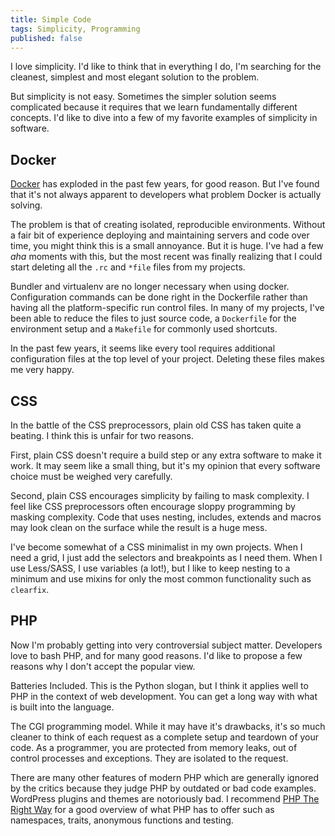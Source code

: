 ```yaml
---
title: Simple Code
tags: Simplicity, Programming
published: false
---
```


I love simplicity. I'd like to think that in everything I do, I'm searching for
the cleanest, simplest and most elegant solution to the problem.

But simplicity is not easy. Sometimes the simpler solution seems complicated
because it requires that we learn fundamentally different concepts. I'd like to
dive into a few of my favorite examples of simplicity in software.

## Docker

[Docker](https://www.docker.com/) has exploded in the past few years, for good
reason. But I've found that it's not always apparent to developers what problem
Docker is actually solving.

The problem is that of creating isolated, reproducible environments. Without a
fair bit of experience deploying and maintaining servers and code over time, you
might think this is a small annoyance. But it is huge. I've had a few *aha*
moments with this, but the most recent was finally realizing that I could start
deleting all the `.rc` and `*file` files from my projects.

Bundler and virtualenv are no longer necessary when using docker. Configuration
commands can be done right in the Dockerfile rather than having all the
platform-specific run control files. In many of my projects, I've been able to
reduce the files to just source code, a `Dockerfile` for the environment setup
and a `Makefile` for commonly used shortcuts.

In the past few years, it seems like every tool requires additional
configuration files at the top level of your project. Deleting these files makes
me very happy.

## CSS

In the battle of the CSS preprocessors, plain old CSS has taken quite a beating.
I think this is unfair for two reasons.

First, plain CSS doesn't require a build step or any extra software to make it
work. It may seem like a small thing, but it's my opinion that every software
choice must be weighed very carefully.

Second, plain CSS encourages simplicity by failing to mask complexity. I feel
like CSS preprocessors often encourage sloppy programming by masking complexity.
Code that uses nesting, includes, extends and macros may look clean on the
surface while the result is a huge mess.

I've become somewhat of a CSS minimalist in my own projects. When I need a grid,
I just add the selectors and breakpoints as I need them. When I use Less/SASS, I
use variables (a lot!), but I like to keep nesting to a minimum and use mixins
for only the most common functionality such as `clearfix`.

## PHP

Now I'm probably getting into very controversial subject matter. Developers love
to bash PHP, and for many good reasons. I'd like to propose a few reasons why I
don't accept the popular view.

Batteries Included. This is the Python slogan, but I think it applies well to
PHP in the context of web development. You can get a long way with what is
built into the language.

The CGI programming model. While it may have it's drawbacks, it's so much
cleaner to think of each request as a complete setup and teardown of your code.
As a programmer, you are protected from memory leaks, out of control processes
and exceptions. They are isolated to the request.

There are many other features of modern PHP which are generally ignored by the
critics because they judge PHP by outdated or bad code examples. WordPress
plugins and themes are notoriously bad. I recommend
[PHP The Right Way](http://www.phptherightway.com/) for a good overview of what
PHP has to offer such as namespaces, traits, anonymous functions and testing.

